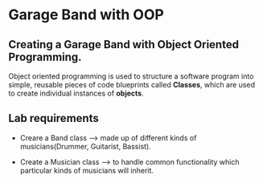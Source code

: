 # Garage Band with OOP

## Creating a Garage Band with Object Oriented Programming.
Object oriented programming is used to structure a software program into simple, reusable pieces of code blueprints called **Classes**, which are used to create individual instances of **objects**.

## Lab requirements

- Creare a Band class --> made up of different kinds of musicians(Drummer, Guitarist, Bassist).

- Create a Musician class --> to handle common functionality which particular kinds of musicians will inherit.